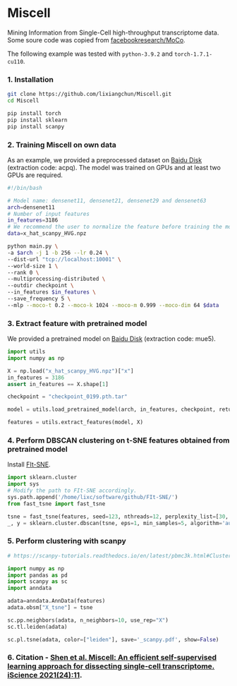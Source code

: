 # Miscell
Mining Information from Single-Cell high-throughput transcriptome data.
Some soure code was copied from [facebookresearch/MoCo](https://github.com/facebookresearch/moco).

The following example was tested with `python-3.9.2` and `torch-1.7.1-cu110`.

### 1. Installation 
```bash
git clone https://github.com/lixiangchun/Miscell.git
cd Miscell

pip install torch
pip install sklearn
pip install scanpy

```

### 2. Training Miscell on own data
As an example, we provided a preprocessed dataset on [Baidu Disk](https://pan.baidu.com/s/1QfdWEsoqFxhnFwqhlNKlsw) (extraction code: acpq).
The model was trained on GPUs and at least two GPUs are required.

```bash
#!/bin/bash

# Model name: densenet11, densenet21, densenet29 and densenet63
arch=densenet11
# Number of input features
in_features=3186
# We recommend the user to normalize the feature before training the model
data=x_hat_scanpy_HVG.npz

python main.py \
-a $arch -j 1 -b 256 --lr 0.24 \
--dist-url "tcp://localhost:10001" \
--world-size 1 \
--rank 0 \
--multiprocessing-distributed \
--outdir checkpoint \
--in_features $in_features \
--save_frequency 5 \
--mlp --moco-t 0.2 --moco-k 1024 --moco-m 0.999 --moco-dim 64 $data

```

### 3. Extract feature with pretrained model
We provided a pretrained model on [Baidu Disk](https://pan.baidu.com/s/1YLC8BfjoZ78YpSp5uqqi3A) (extraction code: mue5).

```python
import utils
import numpy as np

X = np.load("x_hat_scanpy_HVG.npz")["x"]
in_features = 3186
assert in_features == X.shape[1]

checkpoint = "checkpoint_0199.pth.tar"

model = utils.load_pretrained_model(arch, in_features, checkpoint, return_feature=True)

features = utils.extract_features(model, X)

```

### 4. Perform DBSCAN clustering on t-SNE features obtained from pretrained model
Install [FIt-SNE](https://github.com/KlugerLab/FIt-SNE).

```python
import sklearn.cluster
import sys
# Modify the path to FIt-SNE accordingly.
sys.path.append('/home/lixc/software/github/FIt-SNE/')
from fast_tsne import fast_tsne

tsne = fast_tsne(features, seed=123, nthreads=12, perplexity_list=[30, 36, 42, 48])
_, y = sklearn.cluster.dbscan(tsne, eps=1, min_samples=5, algorithm='auto')


```

### 5. Perform clustering with scanpy
```python
# https://scanpy-tutorials.readthedocs.io/en/latest/pbmc3k.html#Clustering-the-neighborhood-graph

import numpy as np
import pandas as pd
import scanpy as sc
import anndata

adata=anndata.AnnData(features)
adata.obsm["X_tsne"] = tsne

sc.pp.neighbors(adata, n_neighbors=10, use_rep="X")
sc.tl.leiden(adata)

sc.pl.tsne(adata, color=["leiden"], save='_scanpy.pdf', show=False)


```

### 6. Citation - [Shen et al. Miscell: An efficient self-supervised learning approach for dissecting single-cell transcriptome. iScience 2021(24):11](https://www.sciencedirect.com/science/article/pii/S2589004221011688).
